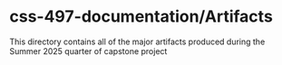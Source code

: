 # css-497-documentation/Artifacts
This directory contains all of the major artifacts produced during the Summer 2025 quarter of capstone project
